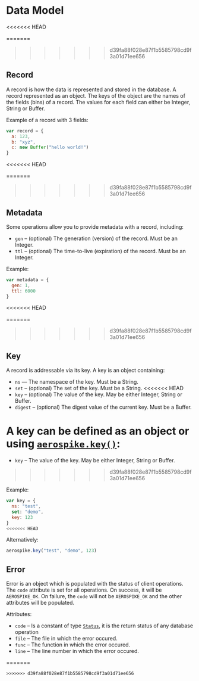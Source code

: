 
# Data Model

<<<<<<< HEAD
<!--
################################################################################
record
################################################################################
-->
<a name="record"></a>

=======
>>>>>>> d39fa88f028e87f1b5585798cd9f3a01d71ee656
## Record

A record is how the data is represented and stored in the database. A record represented as an object. The keys of the object are the names of the fields (bins) of a record. The values for each field can either be Integer, String or Buffer. 

Example of a record with 3 fields:

```js
var record = {
  a: 123,
  b: "xyz",
  c: new Buffer("hello world!")
}
```

<<<<<<< HEAD
<!--
################################################################################
metadata
################################################################################
-->
<a name="metadata"></a>

=======
>>>>>>> d39fa88f028e87f1b5585798cd9f3a01d71ee656
## Metadata

Some operations allow you to provide metadata with a record, including:

- `gen` – (optional) The generation (version) of the record. Must be an Integer.
- `ttl` – (optional) The time-to-live (expiration) of the record. Must be an Integer.

Example:

```js
var metadata = {
  gen: 1,
  ttl: 6000
}
```

<<<<<<< HEAD
<!--
################################################################################
key
################################################################################
-->
<a name="key"></a>

=======
>>>>>>> d39fa88f028e87f1b5585798cd9f3a01d71ee656
## Key

A record is addressable via its key. A key is an object containing:

- `ns` — The namespace of the key. Must be a String.
- `set` – (optional) The set of the key. Must be a String.
<<<<<<< HEAD
- `key` – (optional) The value of the key. May be either Integer, String or Buffer.
- `digest` – (optional) The digest value of the current key. Must be a Buffer.

A key can be defined as an object or using [`aerospike.key()`](aerospike.md#key):
=======
- `key` – The value of the key. May be either Integer, String or Buffer.
>>>>>>> d39fa88f028e87f1b5585798cd9f3a01d71ee656

Example:

```js
var key = {
  ns: "test",
  set: "demo",
  key: 123
}
<<<<<<< HEAD
```

Alternatively:

```js
aerospike.key("test", "demo", 123)
```


<!--
################################################################################
error
################################################################################
-->
<a name="error"></a>

## Error

Error is an object which is populated with the status of client operations. The
`code` attribute is set for all operations. On success, it will be 
`AEROSPIKE_OK`. On failure, the `code` will not be `AEROSPIKE_OK` and the other 
attributes will be populated.

Attributes:

- `code`    – Is a constant of type [`Status`](status.md), it is the return status of any database operation
- `file`    – The file in which the error occured.
- `func`    – The function in which the error occured.
- `line`    – The line number in which the error occured.


=======
```
>>>>>>> d39fa88f028e87f1b5585798cd9f3a01d71ee656
